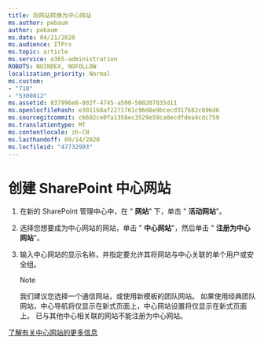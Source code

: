 ```yaml
---
title: 将网站转换为中心网站
ms.author: pebaum
author: pebaum
ms.date: 04/21/2020
ms.audience: ITPro
ms.topic: article
ms.service: o365-administration
ROBOTS: NOINDEX, NOFOLLOW
localization_priority: Normal
ms.custom:
- "710"
- "5300012"
ms.assetid: 837996e6-802f-4745-a590-500207835d11
ms.openlocfilehash: e3011b8af2271761c96d8e9bcecd317682c096d6
ms.sourcegitcommit: c6692ce0fa1358ec3529e59ca0ecdfdea4cdc759
ms.translationtype: MT
ms.contentlocale: zh-CN
ms.lasthandoff: 09/14/2020
ms.locfileid: "47732993"
---
```

# <a name="create-a-sharepoint-hub-site"></a>创建 SharePoint 中心网站

1. 在新的 SharePoint 管理中心中，在 " **网站**" 下，单击 " **活动网站**"。

2. 选择您想要成为中心网站的网站，单击 " **中心网站**"，然后单击 " **注册为中心网站**"。

3. 输入中心网站的显示名称，并指定要允许其将网站与中心关联的单个用户或安全组。

    > [!NOTE]
    >  我们建议您选择一个通信网站，或使用新模板的团队网站。 如果使用经典团队网站，中心导航将仅显示在新式页面上，中心网站设置将仅显示在新式页面上。 已与其他中心相关联的网站不能注册为中心网站。
  
[了解有关中心网站的更多信息](https://go.microsoft.com/fwlink/?linkid=869149)
  